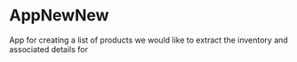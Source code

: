 # AppNewNew
App for creating a list of products we would like to extract the inventory and associated details for
